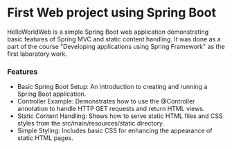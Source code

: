 # First Web project using Spring Boot
HelloWorldWeb is a simple Spring Boot web application demonstrating basic features of Spring MVC and static content handling. It was done as a part of the course "Developing applications using Spring Framework" as the first laboratory work.

### Features
* Basic Spring Boot Setup: An introduction to creating and running a Spring Boot application.
* Controller Example: Demonstrates how to use the @Controller annotation to handle HTTP GET requests and return HTML views.
* Static Content Handling: Shows how to serve static HTML files and CSS styles from the src/main/resources/static directory.
* Simple Styling: Includes basic CSS for enhancing the appearance of static HTML pages.
